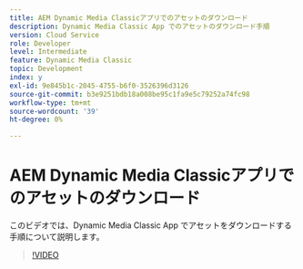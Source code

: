 ```yaml
---
title: AEM Dynamic Media Classicアプリでのアセットのダウンロード
description: Dynamic Media Classic App でのアセットのダウンロード手順
version: Cloud Service
role: Developer
level: Intermediate
feature: Dynamic Media Classic
topic: Development
index: y
exl-id: 9e845b1c-2045-4755-b6f0-3526396d3126
source-git-commit: b3e9251bdb18a008be95c1fa9e5c79252a74fc98
workflow-type: tm+mt
source-wordcount: '39'
ht-degree: 0%

---
```


# AEM Dynamic Media Classicアプリでのアセットのダウンロード

このビデオでは、Dynamic Media Classic App でアセットをダウンロードする手順について説明します。

>[!VIDEO](https://video.tv.adobe.com/v/335458?quality=12&learn=on)
